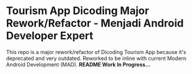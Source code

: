 # Tourism App Dicoding Major Rework/Refactor - Menjadi Android Developer Expert

This repo is a major rework/refactor of Dicoding Tourism App because it's deprecated and very outdated.
Reworked to be inline with current Modern Android Development (MAD).
**README Work In Progress...**

